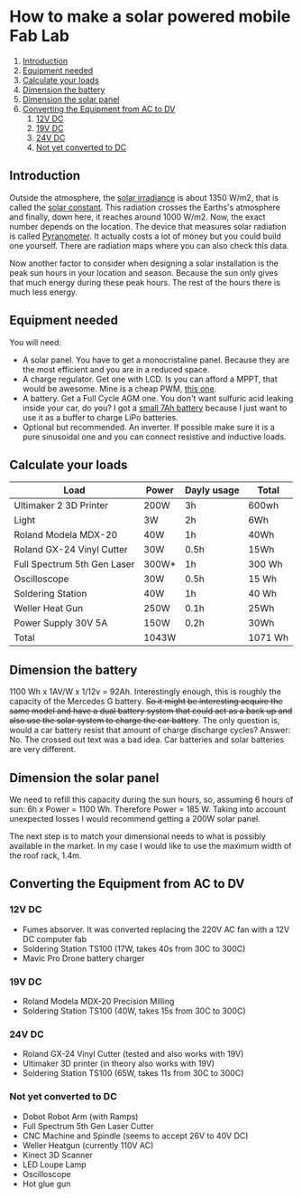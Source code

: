 # How to make a solar powered mobile Fab Lab

1. [Introduction](#introduction)
2. [Equipment needed](#equipment-needed)
3. [Calculate your loads](#calculate-your-loads)
4. [Dimension the battery](#dimension-the-battery)
5. [Dimension the solar panel](#dimension-the-solar-panel)
6. [Converting the Equipment from AC to DV](#converting-the-equipment-from-ac-to-dv)
   1. [12V DC](#12v-dc)
   2. [19V DC](#19v-dc)
   3. [24V DC](#24v-dc)
   4. [Not yet converted to DC](#not-yet-converted-to-dc)

## Introduction

Outside the atmosphere, the [solar irradiance](https://en.wikipedia.org/wiki/Solar_irradiance) is about 1350 W/m2, that is called the [solar constant](https://en.wikipedia.org/wiki/Solar_constant). This radiation crosses the Earths's atmosphere and finally, down here, it reaches around 1000 W/m2. Now, the exact number depends on the location. The device that measures solar radiation is called [Pyranometer](https://en.wikipedia.org/wiki/Pyranometer). It actually costs a lot of money but you could build one yourself. There are radiation maps where you can also check this data.

Now another factor to consider when designing a solar installation is the peak sun hours in your location and season. Because the sun only gives that much energy during these peak hours. The rest of the hours there is much less energy.

## Equipment needed

You will need:

- A solar panel. You have to get a monocristaline panel. Because they are the most efficient and you are in a reduced space.
- A charge regulator. Get one with LCD. Is you can afford a MPPT, that would be awesome. Mine is a cheap PWM, [this one](https://amzn.to/2HVZ4JF).
- A battery. Get a Full Cycle AGM one. You don't want sulfuric acid leaking inside your car, do you? I got a [small 7Ah battery](https://amzn.to/2Q3coT5) because I just want to use it as a buffer to charge LiPo batteries.
- Optional but recommended. An inverter. If possible make sure it is a pure sinusoidal one and you can connect resistive and inductive loads.

## Calculate your loads

| Load                        | Power | Dayly usage | Total   |
| --------------------------- | ----- | ----------- | ------- |
| Ultimaker 2 3D Printer      | 200W  | 3h          | 600wh   |
| Light                       | 3W    | 2h          | 6Wh     |
| Roland Modela MDX-20        | 40W   | 1h          | 40Wh    |
| Roland GX-24 Vinyl Cutter   | 30W   | 0.5h        | 15Wh    |
| Full Spectrum 5th Gen Laser | 300W* | 1h          | 300 Wh  |
| Oscilloscope                | 30W   | 0.5h        | 15 Wh   |
| Soldering Station           | 40W   | 1h          | 40 Wh   |
| Weller Heat Gun             | 250W  | 0.1h        | 25Wh    |
| Power Supply 30V 5A         | 150W  | 0.2h        | 30Wh    |
| Total                       | 1043W |             | 1071 Wh |

## Dimension the battery

1100 Wh x 1AV/W x 1/12v = 92Ah. Interestingly enough, this is roughly the capacity of the Mercedes G battery. ~~So it might be interesting acquire the same model and have a dual battery system that could act as a back up and also use the solar system to charge the car battery~~. The only question is, would a car battery resist that amount of charge discharge cycles? Answer: No. The crossed out text was a bad idea. Car batteries and solar batteries are very different. 

## Dimension the solar panel

We need to refill this capacity during the sun hours, so, assuming 6 hours of sun: 6h x Power = 1100 Wh. Therefore Power = 185 W. Taking into account unexpected losses I would recommend getting a 200W solar panel.

The next step is to match your dimensional needs to what is possibly available in the market. In my case I would like to use the maximum width of the roof rack, 1.4m.

## Converting the Equipment from AC to DV

### 12V DC

- Fumes absorver. It was converted replacing the 220V AC fan with a 12V DC computer fab
- Soldering Station TS100 (17W, takes 40s from 30C to 300C)
- Mavic Pro Drone battery charger

### 19V DC

- Roland Modela MDX-20 Precision Milling 
- Soldering Station TS100 (40W, takes 15s from 30C to 300C)

### 24V DC

- Roland GX-24 Vinyl Cutter (tested and also  works with 19V)
- Ultimaker 3D printer (in theory also works with 19V)
- Soldering Station TS100 (65W, takes 11s from 30C to 300C)

### Not yet converted to DC

- Dobot Robot Arm (with Ramps)
- Full Spectrum 5th Gen Laser Cutter
- CNC Machine and Spindle (seems to accept 26V to 40V DC)
- Weller Heatgun (currently 110V AC)
- Kinect 3D Scanner
- LED Loupe Lamp
- Oscilloscope
- Hot glue gun
